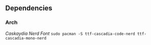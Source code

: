 ## Dependencies
### Arch
*Caskaydia Nerd Font*
`sudo pacman -S ttf-cascadia-code-nerd ttf-cascadia-mono-nerd`

